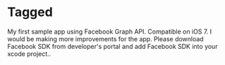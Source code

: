 Tagged
=======

My first sample app using Facebook Graph API. Compatible on iOS 7. I would be making more improvements for the app. 
Please download Facebook SDK from developer's portal and add Facebook SDK into your xcode project.. 


